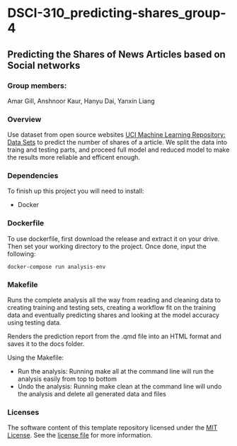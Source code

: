 # DSCI-310_predicting-shares_group-4

## Predicting the Shares of News Articles based on Social networks

### Group members:

Amar Gill, Anshnoor Kaur, Hanyu Dai, Yanxin Liang

### Overview

Use dataset from open source websites [UCI Machine Learning Repository: Data Sets](https://archive.ics.uci.edu/dataset/332/online+news+popularity) to predict the number of shares of a article. We split the data into traing and testing parts, and proceed full model and reduced model to make the results more reliable and efficent enough.

### Dependencies

To finish up this project you will need to install:

-   Docker

### Dockerfile

To use dockerfile, first download the release and extract it on your drive. Then set your working directory to the project. Once done, input the following:

`docker-compose run analysis-env`

### Makefile

Runs the complete analysis all the way from reading and cleaning data to creating training and testing sets, creating a workflow fit on the training data and eventually predicting shares and looking at the model accuracy using testing data.

Renders the prediction report from the .qmd file into an HTML format and saves it to the docs folder.

Using the Makefile:

- Run the analysis: Running make all at the command line will run the analysis easily from top to bottom
- Undo the analysis: Running make clean at the command line will undo the analysis and delete all generated data and files

### Licenses

The software content of this template repository licensed under the [MIT License](https://spdx.org/licenses/MIT.html). See the [license file](LICENSE.md) for more information.
